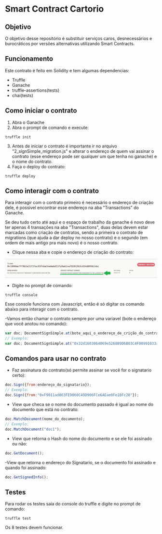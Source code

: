 # Smart Contract Cartorio

## Objetivo
O objetivo desse repositório é substituir serviços caros, desnecessários e burocráticos por versões alternativas utilizando Smart Contracts.

## Funcionamento
Este contrato é feito em Solidity e tem algumas dependencias:
- Truffle
- Ganache
- truffle-assertions(tests)
- chai(tests)

## Como iniciar o contrato
1. Abra o Ganache
2. Abra o prompt de comando e execute:
```
truffle init
```
3. Antes de iniciar o contrato é importante ir no arquivo "2_signSimple_migration.js" e alterar o endereço de quem vai assinar o contrato (esse endereço pode ser qualquer um que tenha no ganache) e o nome do contrato.
4. Faça o deploy do contrato:
```
truffle deploy
```

## Como interagir com o contrato
Para interagir com o contrato primeiro é necessário o endereço de criação dele, é possivel encontrar esse endereço na aba "Transactions" do Ganache.

Se deu tudo certo até aqui e o espaço de trabalho da ganache é novo deve ter apenas 4 transações na aba "Transactions", duas delas devem estar marcadas como criação de contratos, sendo a primeira o contrato de migrations (que ajuda a dar deploy no nosso contrato) e o segundo (em ordem de mais antigo pra mais novo) é o nosso contrato.
- Clique nessa aba e copie o endereço de criação do contrato:

![](./img/contractCreation.png)

- Digite no prompt de comando:
```
truffle console
```
Esse console funciona com Javascript, então é só digitar os comando abaixo para interagir com o contrato.

-Vamos então chamar o contrato sempre por uma variavel (bote o endereço que você anotou no comando):
```js
var doc; DocumentSignSimple.at(bote_aqui_o_endereço_de_crição_do_contrato).then( function(x) { doc = x });
// Exemplo:
var doc; DocumentSignSimple.at("0x32d1603064069e5268B9D6B03C4F00991033a86F").then( function(x) { doc = x });
```

## Comandos para usar no contrato

- Faz assinatura do contrato(só permite assinar se você for o signatario certo):
```js
doc.Sign({from:endereço_do_signatario});
// Exemplo:
doc.Sign({from:"0xF9011ad863FE9060C49D906FCe6AEae0Fe1BFc20"});
```

- View que checa se o nome do documento passado é igual ao nome do documento que está no contrato:
```js
doc.MatchDocument(nome_do_documento);
// Exemplo:
doc.MatchDocument("doc1");
```
- View que retorna o Hash do nome do documento e se ele foi assinado ou não:
```js
doc.GetDocument();
```
-View que retorna o endereço do Signatario, se o documento foi assinado e quando foi assinado:
```js
doc.GetSignedInfo();
```

## Testes

Para rodar os testes saia do console do truffle e digite no prompt de comando:
```
truffle test
```
Os 8 testes devem funcionar.